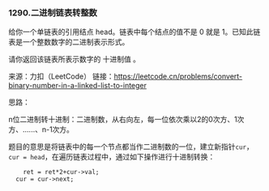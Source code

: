 ### 1290.二进制链表转整数

给你一个单链表的引用结点 head。链表中每个结点的值不是 0 就是 1。已知此链表是一个整数数字的二进制表示形式。

请你返回该链表所表示数字的 十进制值 。

来源：力扣（LeetCode）
链接：https://leetcode.cn/problems/convert-binary-number-in-a-linked-list-to-integer

思路：

​		n位二进制转十进制：二进制数，从右向左，每一位依次乘以2的0次方、1次方、......、n-1次方。

​		题目的意思是将链表中的每一个节点都当作二进制数的一位，建立新指针`cur`，`cur = head`，在遍历链表过程中，通过如下操作进行十进制转换：

		ret = ret*2+cur->val;
	  cur = cur->next;

